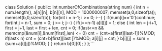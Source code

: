 
class Solution {
public:
    int numberOfCombinations(string num) {
              int n = num.length(), a[n][n], b[n][n], MOD = 1000000007;
        memset(a,0,sizeof(a));
        memset(b,0,sizeof(b));
        for(int i = n-1; i >= 0; i--)
        {
            if(num[i]=='0')continue;
            for(int j = n-1, sum = 0; j >= i; j--)
            {
                if(j==n-1) a[i][j] = 1;
                else
                {
                    int len = j-i+1, first = j+1, last = first + len, cnt = 0;
                    if(last<=n && memcmp(&num[i],&num[first],len) <= 0) cnt = (cnt+a[first][last-1])%MOD;
                    if(last< n)                                         cnt = (cnt+b[first][last  ])%MOD;
                    a[i][j] = cnt;
                }
                b[i][j] = sum = (sum+a[i][j])%MOD;
            }
        }
        return b[0][0];
    }
};```
